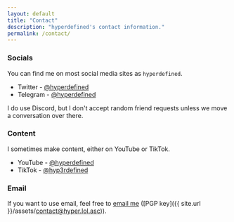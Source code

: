 ```yaml
---
layout: default
title: "Contact"
description: "hyperdefined's contact information."
permalink: /contact/
---
```

### Socials
You can find me on most social media sites as `hyperdefined`.

* Twitter - [@hyperdefined](https://twitter.com/hyperdefined)
* Telegram - [@hyperdefined](https://t.me/hyperdefined)

I do use Discord, but I don't accept random friend requests unless we move a conversation over there.

### Content
I sometimes make content, either on YouTube or TikTok.

* YouTube - [@hyperdefined](https://www.youtube.com/@hyperdefined)
* TikTok - [@hyp3rdefined](https://tiktok.com/@hyp3rdefined)

### Email
If you want to use email, feel free to [email me](mailto:contact@hyper.lol) ([PGP key]({{ site.url }}/assets/contact@hyper.lol.asc)).